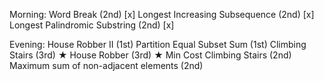 Morning: 
Word Break (2nd) [x]
Longest Increasing Subsequence (2nd) [x]
Longest Palindromic Substring (2nd) [x]


Evening:
House Robber II (1st)
Partition Equal Subset Sum (1st)
Climbing Stairs (3rd) ★
House Robber (3rd) ★
Min Cost Climbing Stairs (2nd)
Maximum sum of non-adjacent elements (2nd)